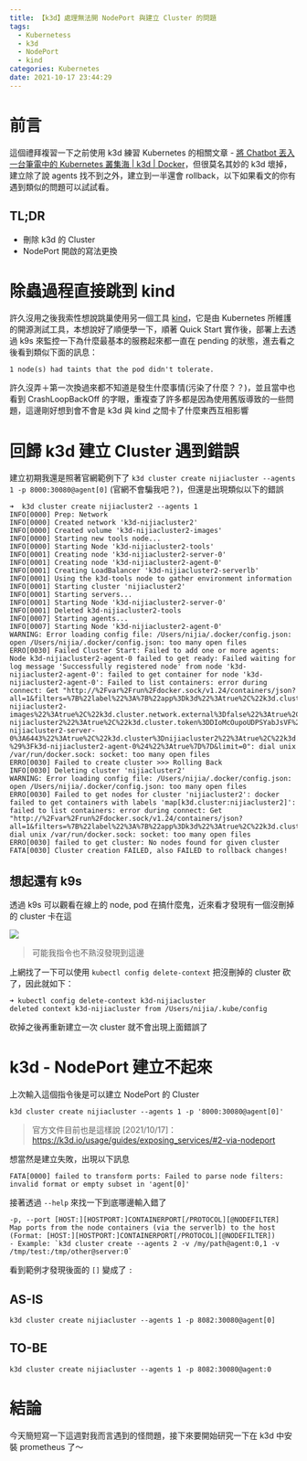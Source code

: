 ```yaml
---
title: 【k3d】處理無法開 NodePort 與建立 Cluster 的問題
tags:
  - Kubernetess
  - k3d
  - NodePort
  - kind
categories: Kubernetes
date: 2021-10-17 23:44:29
---
```



# 前言

這個禮拜複習一下之前使用 k3d 練習 Kubernetes 的相關文章 - [將 Chatbot 丟入一台筆電中的 Kubernetes 叢集海 | k3d | Docker](https://nijialin.com/2021/02/19/kubernetes-k3d-learning/)，但很莫名其妙的 k3d 壞掉，建立除了說 agents 找不到之外，建立到一半還會 rollback，以下如果看文的你有遇到類似的問題可以試試看。

## TL;DR

- 刪除 k3d 的 Cluster
- NodePort 開啟的寫法更換

<!-- more -->

# 除蟲過程直接跳到 kind

許久沒用之後我索性想說跳巢使用另一個工具 [kind](https://kind.sigs.k8s.io/)，它是由 Kubernetes 所維護的開源測試工具，本想說好了順便學一下，順著 Quick Start 實作後，部署上去透過 k9s 來監控一下為什麼最基本的服務起來都一直在 pending 的狀態，進去看之後看到類似下面的訊息：

```
1 node(s) had taints that the pod didn't tolerate.
```

許久沒弄＋第一次換過來都不知道是發生什麼事情(污染了什麼？？)，並且當中也看到 CrashLoopBackOff 的字眼，重複查了許多都是因為使用舊版導致的一些問題，這邊剛好想到會不會是 k3d 與 kind 之間卡了什麼東西互相影響

# 回歸 k3d 建立 Cluster 遇到錯誤

建立初期我還是照著官網範例下了 `k3d cluster create nijiacluster --agents 1 -p 8000:30080@agent[0]` (官網不會騙我吧？)，但還是出現類似以下的錯誤

```
➜  k3d cluster create nijiacluster2 --agents 1
INFO[0000] Prep: Network
INFO[0000] Created network 'k3d-nijiacluster2'
INFO[0000] Created volume 'k3d-nijiacluster2-images'
INFO[0000] Starting new tools node...
INFO[0000] Starting Node 'k3d-nijiacluster2-tools'
INFO[0001] Creating node 'k3d-nijiacluster2-server-0'
INFO[0001] Creating node 'k3d-nijiacluster2-agent-0'
INFO[0001] Creating LoadBalancer 'k3d-nijiacluster2-serverlb'
INFO[0001] Using the k3d-tools node to gather environment information
INFO[0001] Starting cluster 'nijiacluster2'
INFO[0001] Starting servers...
INFO[0001] Starting Node 'k3d-nijiacluster2-server-0'
INFO[0001] Deleted k3d-nijiacluster2-tools
INFO[0007] Starting agents...
INFO[0007] Starting Node 'k3d-nijiacluster2-agent-0'
WARNING: Error loading config file: /Users/nijia/.docker/config.json: open /Users/nijia/.docker/config.json: too many open files
ERRO[0030] Failed Cluster Start: Failed to add one or more agents: Node k3d-nijiacluster2-agent-0 failed to get ready: Failed waiting for log message 'Successfully registered node' from node 'k3d-nijiacluster2-agent-0': failed to get container for node 'k3d-nijiacluster2-agent-0': Failed to list containers: error during connect: Get "http://%2Fvar%2Frun%2Fdocker.sock/v1.24/containers/json?all=1&filters=%7B%22label%22%3A%7B%22app%3Dk3d%22%3Atrue%2C%22k3d.cluster.imageVolume%3Dk3d-nijiacluster2-images%22%3Atrue%2C%22k3d.cluster.network.external%3Dfalse%22%3Atrue%2C%22k3d.cluster.network.id%3Ded12e7fc4c6a417a407af54b2aa37659ef4c93ad480fbbe815b041fe9d042954%22%3Atrue%2C%22k3d.cluster.network.iprange%3D172.25.0.0%2F16%22%3Atrue%2C%22k3d.cluster.network%3Dk3d-nijiacluster2%22%3Atrue%2C%22k3d.cluster.token%3DDIoMcOupoUDPSYabJsVF%22%3Atrue%2C%22k3d.cluster.url%3Dhttps%3A%2F%2Fk3d-nijiacluster2-server-0%3A6443%22%3Atrue%2C%22k3d.cluster%3Dnijiacluster2%22%3Atrue%2C%22k3d.role%3Dagent%22%3Atrue%2C%22k3d.version%3Dv5.0.1%22%3Atrue%7D%2C%22name%22%3A%7B%22%5E%2F%3F%28k3d-%29%3Fk3d-nijiacluster2-agent-0%24%22%3Atrue%7D%7D&limit=0": dial unix /var/run/docker.sock: socket: too many open files
ERRO[0030] Failed to create cluster >>> Rolling Back
INFO[0030] Deleting cluster 'nijiacluster2'
WARNING: Error loading config file: /Users/nijia/.docker/config.json: open /Users/nijia/.docker/config.json: too many open files
ERRO[0030] Failed to get nodes for cluster 'nijiacluster2': docker failed to get containers with labels 'map[k3d.cluster:nijiacluster2]': failed to list containers: error during connect: Get "http://%2Fvar%2Frun%2Fdocker.sock/v1.24/containers/json?all=1&filters=%7B%22label%22%3A%7B%22app%3Dk3d%22%3Atrue%2C%22k3d.cluster%3Dnijiacluster2%22%3Atrue%7D%7D&limit=0": dial unix /var/run/docker.sock: socket: too many open files
ERRO[0030] failed to get cluster: No nodes found for given cluster
FATA[0030] Cluster creation FAILED, also FAILED to rollback changes!
```

## 想起還有 k9s

透過 k9s 可以觀看在線上的 node, pod 在搞什麼鬼，近來看才發現有一個沒刪掉的 cluster 卡在這

![](https://nijialin.com/images/2021/k3d-debug/1.png)

> 可能我指令也不熟沒發現到這邊

上網找了一下可以使用 `kubectl config delete-context` 把沒刪掉的 cluster 砍了，因此就如下：

```
➜ kubectl config delete-context k3d-nijiacluster
deleted context k3d-nijiacluster from /Users/nijia/.kube/config
```

砍掉之後再重新建立一次 cluster 就不會出現上面錯誤了

# k3d - NodePort 建立不起來

上次輸入這個指令後是可以建立 NodePort 的 Cluster

```
k3d cluster create nijiacluster --agents 1 -p '8000:30080@agent[0]'
```

> 官方文件目前也是這樣說 [2021/10/17]： https://k3d.io/usage/guides/exposing_services/#2-via-nodeport

想當然是建立失敗，出現以下訊息

```
FATA[0000] failed to transform ports: Failed to parse node filters: invalid format or empty subset in 'agent[0]'
```

接著透過 `--help` 來找一下到底哪邊輸入錯了

```
-p, --port [HOST:][HOSTPORT:]CONTAINERPORT[/PROTOCOL][@NODEFILTER]   Map ports from the node containers (via the serverlb) to the host (Format: [HOST:][HOSTPORT:]CONTAINERPORT[/PROTOCOL][@NODEFILTER])
- Example: `k3d cluster create --agents 2 -v /my/path@agent:0,1 -v /tmp/test:/tmp/other@server:0`
```

看到範例才發現後面的 `[]` 變成了 `:`

## AS-IS

```
k3d cluster create nijiacluster --agents 1 -p 8082:30080@agent[0]
```

## TO-BE

```
k3d cluster create nijiacluster --agents 1 -p 8082:30080@agent:0
```

# 結論

今天簡短寫一下這週對我而言遇到的怪問題，接下來要開始研究一下在 k3d 中安裝 prometheus 了～
